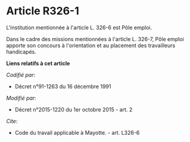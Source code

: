 # Article R326-1

L'institution mentionnée à l'article L. 326-6 est Pôle emploi.

Dans le cadre des missions mentionnées à l'article L. 326-7, Pôle emploi apporte son concours à l'orientation et au placement
des travailleurs handicapés.

**Liens relatifs à cet article**

_Codifié par_:

  - Décret n°91-1263 du 16 décembre 1991

_Modifié par_:

  - Décret n°2015-1220 du 1er octobre 2015 - art. 2

_Cite_:

  - Code du travail applicable à Mayotte. - art. L326-6
